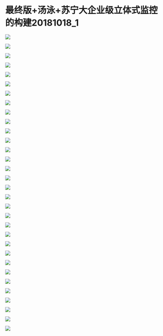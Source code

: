 # 最终版+汤泳+苏宁大企业级立体式监控的构建20181018_1

![](images\093855425qgdKZw\201905130938_4.png)

![](images\093855425qgdKZw\201905130938_5.png)

![](images\093855425qgdKZw\201905130938_6.png)

![](images\093855425qgdKZw\201905130938_7.png)

![](images\093855425qgdKZw\201905130938_8.png)

![](images\093855425qgdKZw\201905130938_9.png)

![](images\093855425qgdKZw\201905130938_10.png)

![](images\093855425qgdKZw\201905130938_11.png)

![](images\093855425qgdKZw\201905130938_12.png)

![](images\093855425qgdKZw\201905130938_13.png)

![](images\093855425qgdKZw\201905130938_14.png)

![](images\093855425qgdKZw\201905130938_15.png)

![](images\093855425qgdKZw\201905130938_16.png)

![](images\093855425qgdKZw\201905130938_17.png)

![](images\093855425qgdKZw\201905130938_18.png)

![](images\093855425qgdKZw\201905130938_19.png)

![](images\093855425qgdKZw\201905130938_20.png)

![](images\093855425qgdKZw\201905130938_21.png)

![](images\093855425qgdKZw\201905130938_22.png)

![](images\093855425qgdKZw\201905130938_23.png)

![](images\093855425qgdKZw\201905130938_24.png)

![](images\093855425qgdKZw\201905130938_25.png)

![](images\093855425qgdKZw\201905130938_26.png)

![](images\093855425qgdKZw\201905130938_27.png)

![](images\093855425qgdKZw\201905130938_28.png)

![](images\093855425qgdKZw\201905130938_29.png)

![](images\093855425qgdKZw\201905130938_30.png)

![](images\093855425qgdKZw\201905130938_31.png)

![](images\093855425qgdKZw\201905130938_32.png)

![](images\093855425qgdKZw\201905130938_33.png)

![](images\093855425qgdKZw\201905130938_34.png)

![](images\093855425qgdKZw\201905130938_35.png)

